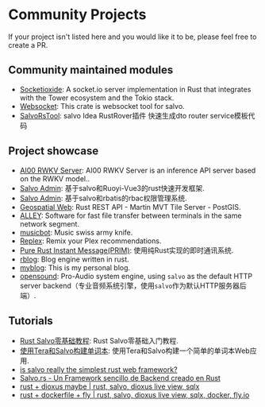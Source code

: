 # Community Projects

If your project isn't listed here and you would like it to be, please feel free to create a PR.

## Community maintained modules

- [Socketioxide](https://github.com/Totodore/socketioxide): A socket.io server implementation in Rust that integrates with the Tower ecosystem and the Tokio stack.
- [Websocket](https://gitee.com/hubert22/salvo-websocket): This crate is websocket tool for salvo.
- [SalvoRsTool](https://github.com/mdddj/SalvoRsTool): salvo Idea RustRover插件 快速生成dto router service模板代码

## Project showcase

- [AI00 RWKV Server](https://github.com/Ai00-X/ai00_server): AI00 RWKV Server is an inference API server based on the RWKV model..
- [Salvo Admin](https://github.com/lyqgit/salvo-admin): 基于salvo和Ruoyi-Vue3的rust快速开发框架.
- [Salvo Admin](https://github.com/feihua/salvo-admin): 基于salvo和rbatis的rbac权限管理系统.
- [Geospatial Web](https://gitlab.com/geospatialweb/rust-mvt-postgis): Rust REST API - Martin MVT Tile Server - PostGIS.
- [ALLEY](https://github.com/alley-rs/alley-transfer): Software for fast file transfer between terminals in the same network segment.
- [musicbot](https://github.com/AdrienPensart/musicbot): Music swiss army knife.
- [Replex](https://github.com/lostb1t/replex): Remix your Plex recommendations.
- [Pure Rust Instant Message(PRIM)](https://github.com/SuanCaiYv/prim): 使用纯Rust实现的即时通讯系统.
- [rblog](https://github.com/prabirshrestha/rblog): Blog engine written in rust.
- [myblog](https://github.com/driftluo/myblog): This is my personal blog.
- [opensound](https://github.com/opensound-org/opensound): Pro-Audio system engine, using `salvo` as the default HTTP server backend（专业音频系统引擎，使用`salvo`作为默认HTTP服务器后端）.

## Tutorials
- [Rust Salvo零基础教程](https://www.bilibili.com/video/BV1FS421N71D/): Rust Salvo零基础入门教程.
- [使用Tera和Salvo构建单词本](https://www.bilibili.com/video/BV1Kg411b75s): 使用Tera和Salvo构建一个简单的单词本Web应用.
- [is salvo really the simplest rust web framework?](https://www.youtube.com/watch?v=tf9x97eTcpk)
- [Salvo.rs - Un Framework sencillo de Backend creado en Rust](https://www.youtube.com/watch?v=HlVf4mE8V9s)
- [rust + dioxus maybe | rust, salvo, dioxus live view, sqlx](https://www.youtube.com/watch?v=_j9tNhWbp8g)
- [rust + dockerfile + fly | rust, salvo, dioxus live view, sqlx, docker, fly.io](https://www.youtube.com/watch?v=IuyQxpbxjb8)
